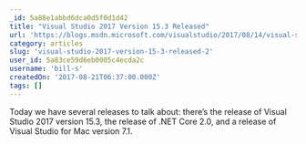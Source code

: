 ```yaml
---
_id: 5a88e1abbd6dca0d5f0d1d42
title: "Visual Studio 2017 Version 15.3 Released"
url: 'https://blogs.msdn.microsoft.com/visualstudio/2017/08/14/visual-studio-2017-version-15-3-released/'
category: articles
slug: 'visual-studio-2017-version-15-3-released-2'
user_id: 5a83ce59d6eb0005c4ecda2c
username: 'bill-s'
createdOn: '2017-08-21T06:37:00.000Z'
tags: []
---
```


Today we have several releases to talk about: there’s the release of Visual Studio 2017 version 15.3, the release of .NET Core 2.0, and a release of Visual Studio for Mac version 7.1.

